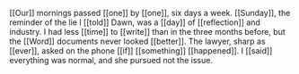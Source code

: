 [[Our]] mornings passed [[one]] by [[one]], six days a week. [[Sunday]], the reminder of the lie I [[told]] Dawn, was a [[day]] of [[reflection]] and industry. I had less [[time]] to [[write]] than in the three months before, but the [[Word]] documents never looked [[better]]. The lawyer, sharp as [[ever]], asked on the phone [[if]] [[something]] [[happened]]. I [[said]] everything was normal, and she pursued not the issue.